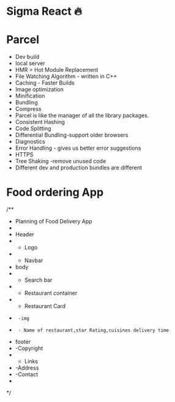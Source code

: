 # Sigma React 🔥

# Parcel
- Dev build
- local server
- HMR = Hot Module Replacement
- File Watching Algorithm - written in C++
- Caching - Faster Builds
- Image optimization
- Minification
- Bundling
- Compress
- Parcel is like the manager of all the library packages.
- Consistent Hashing
- Code Splitting 
- Differential Bundling-support older browsers
- Diagnostics
- Error Handling - gives us better error suggestions
- HTTPS
- Tree Shaking -remove unused code 
- Different dev and production bundles are different


# Food ordering App
/**
 * Planning of Food Delivery App
 *
 * Header
 * - Logo
 * - Navbar
 * body
 * - Search bar
 * - Restaurant container
 *    - Restaurant Card
 *      -img
 *      - Name of restaurant,star Rating,cuisines delivery time
 * footer
 *  -Copyright
 *  - Links
 *  -Address
 *  -Contact
 *
 */
